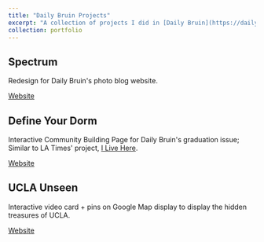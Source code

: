 ```yaml
---
title: "Daily Bruin Projects"
excerpt: "A collection of projects I did in [Daily Bruin](https://dailybruin.com/), UCLA's student-run newspaper"
collection: portfolio
---
```


## Spectrum

Redesign for Daily Bruin's photo blog website.

[Website](http://dailybruin.com/category/spectrum/)

## Define Your Dorm

Interactive Community Building Page for Daily Bruin's graduation issue; Similar to LA Times' project, 
[I Live Here](http://ilivehere.latimes.com/).

[Website](http://graphics.dailybruin.com/define-your-dorm/)

## UCLA Unseen

Interactive video card + pins on Google Map display to display the hidden treasures of UCLA.

[Website](http://graphics.dailybruin.com/ucla-unseen/)